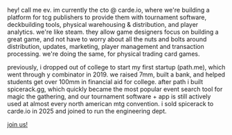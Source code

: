 hey! call me ev. im currently the cto @ carde.io, where we're building a platform for tcg publishers to provide them with tournament software, deckbuilding tools, physical warehousing & distribution, and player analytics. we're like steam. they allow game designers focus on building a great game, and not have to worry about all the nuts and bolts around distribution, updates, marketing, player management and transaction processing. we're doing the same, for physical trading card games. 

previously, i dropped out of college to start my first startup (path.me), which went through y combinator in 2019. we raised 7mm, built a bank, and helped students get over 100mm in financial aid for college. after path i built spicerack.gg, which quickly became the most popular event search tool for magic the gathering, and our tournament software + app is still actively used at almost every north american mtg convention. i sold spicerack to carde.io in 2025 and joined to run the engineering dept. 

[join us!](mailto:evan.farrell@carde.io)
